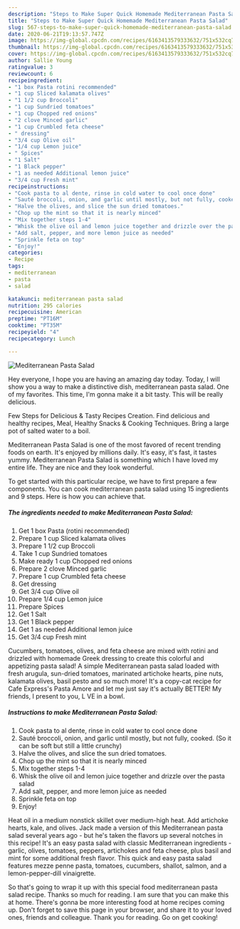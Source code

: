 ```yaml
---
description: "Steps to Make Super Quick Homemade Mediterranean Pasta Salad"
title: "Steps to Make Super Quick Homemade Mediterranean Pasta Salad"
slug: 567-steps-to-make-super-quick-homemade-mediterranean-pasta-salad
date: 2020-06-21T19:13:57.747Z
image: https://img-global.cpcdn.com/recipes/6163413579333632/751x532cq70/mediterranean-pasta-salad-recipe-main-photo.jpg
thumbnail: https://img-global.cpcdn.com/recipes/6163413579333632/751x532cq70/mediterranean-pasta-salad-recipe-main-photo.jpg
cover: https://img-global.cpcdn.com/recipes/6163413579333632/751x532cq70/mediterranean-pasta-salad-recipe-main-photo.jpg
author: Sallie Young
ratingvalue: 3
reviewcount: 6
recipeingredient:
- "1 box Pasta rotini recommended"
- "1 cup Sliced kalamata olives"
- "1 1/2 cup Broccoli"
- "1 cup Sundried tomatoes"
- "1 cup Chopped red onions"
- "2 clove Minced garlic"
- "1 cup Crumbled feta cheese"
- " dressing"
- "3/4 cup Olive oil"
- "1/4 cup Lemon juice"
- " Spices"
- "1 Salt"
- "1 Black pepper"
- "1 as needed Additional lemon juice"
- "3/4 cup Fresh mint"
recipeinstructions:
- "Cook pasta to al dente, rinse in cold water to cool once done"
- "Sauté broccoli, onion, and garlic until mostly, but not fully, cooked. (So it can be soft but still a little crunchy)"
- "Halve the olives, and slice the sun dried tomatoes."
- "Chop up the mint so that it is nearly minced"
- "Mix together steps 1-4"
- "Whisk the olive oil and lemon juice together and drizzle over the pasta salad"
- "Add salt, pepper, and more lemon juice as needed"
- "Sprinkle feta on top"
- "Enjoy!"
categories:
- Recipe
tags:
- mediterranean
- pasta
- salad

katakunci: mediterranean pasta salad 
nutrition: 295 calories
recipecuisine: American
preptime: "PT16M"
cooktime: "PT35M"
recipeyield: "4"
recipecategory: Lunch

---
```



![Mediterranean Pasta Salad](https://img-global.cpcdn.com/recipes/6163413579333632/751x532cq70/mediterranean-pasta-salad-recipe-main-photo.jpg)

Hey everyone, I hope you are having an amazing day today. Today, I will show you a way to make a distinctive dish, mediterranean pasta salad. One of my favorites. This time, I'm gonna make it a bit tasty. This will be really delicious.

Few Steps for Delicious &amp; Tasty Recipes Creation. Find delicious and healthy recipes, Meal, Healthy Snacks &amp; Cooking Techniques. Bring a large pot of salted water to a boil.

Mediterranean Pasta Salad is one of the most favored of recent trending foods on earth. It's enjoyed by millions daily. It's easy, it's fast, it tastes yummy. Mediterranean Pasta Salad is something which I have loved my entire life. They are nice and they look wonderful.


To get started with this particular recipe, we have to first prepare a few components. You can cook mediterranean pasta salad using 15 ingredients and 9 steps. Here is how you can achieve that.

<!--inarticleads1-->

##### The ingredients needed to make Mediterranean Pasta Salad:

1. Get 1 box Pasta (rotini recommended)
1. Prepare 1 cup Sliced kalamata olives
1. Prepare 1 1/2 cup Broccoli
1. Take 1 cup Sundried tomatoes
1. Make ready 1 cup Chopped red onions
1. Prepare 2 clove Minced garlic
1. Prepare 1 cup Crumbled feta cheese
1. Get  dressing
1. Get 3/4 cup Olive oil
1. Prepare 1/4 cup Lemon juice
1. Prepare  Spices
1. Get 1 Salt
1. Get 1 Black pepper
1. Get 1 as needed Additional lemon juice
1. Get 3/4 cup Fresh mint


Cucumbers, tomatoes, olives, and feta cheese are mixed with rotini and drizzled with homemade Greek dressing to create this colorful and appetizing pasta salad! A simple Mediterranean pasta salad loaded with fresh arugula, sun-dried tomatoes, marinated artichoke hearts, pine nuts, kalamata olives, basil pesto and so much more! It&#39;s a copy-cat recipe for Cafe Express&#39;s Pasta Amore and let me just say it&#39;s actually BETTER! My friends, I present to you, L ️VE in a bowl. 

<!--inarticleads2-->

##### Instructions to make Mediterranean Pasta Salad:

1. Cook pasta to al dente, rinse in cold water to cool once done
1. Sauté broccoli, onion, and garlic until mostly, but not fully, cooked. (So it can be soft but still a little crunchy)
1. Halve the olives, and slice the sun dried tomatoes.
1. Chop up the mint so that it is nearly minced
1. Mix together steps 1-4
1. Whisk the olive oil and lemon juice together and drizzle over the pasta salad
1. Add salt, pepper, and more lemon juice as needed
1. Sprinkle feta on top
1. Enjoy!


Heat oil in a medium nonstick skillet over medium-high heat. Add artichoke hearts, kale, and olives. Jack made a version of this Mediterranean pasta salad several years ago - but he&#39;s taken the flavors up several notches in this recipe! It&#39;s an easy pasta salad with classic Mediterranean ingredients - garlic, olives, tomatoes, peppers, artichokes and feta cheese, plus basil and mint for some additional fresh flavor. This quick and easy pasta salad features mezze penne pasta, tomatoes, cucumbers, shallot, salmon, and a lemon-pepper-dill vinaigrette. 

So that's going to wrap it up with this special food mediterranean pasta salad recipe. Thanks so much for reading. I am sure that you can make this at home. There's gonna be more interesting food at home recipes coming up. Don't forget to save this page in your browser, and share it to your loved ones, friends and colleague. Thank you for reading. Go on get cooking!
